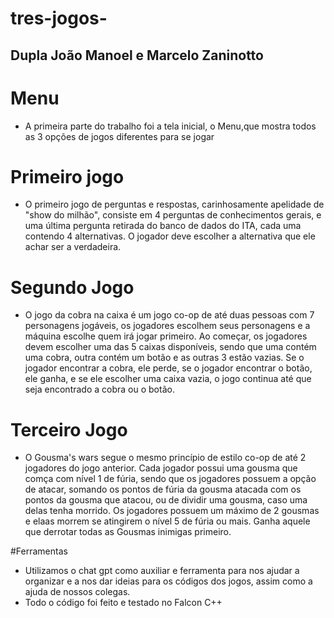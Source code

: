 # tres-jogos-
## Dupla João Manoel e Marcelo Zaninotto

# Menu
* A primeira parte do trabalho foi a tela inicial, o Menu,que mostra todos as 3 opções de jogos diferentes para se jogar

# Primeiro jogo
* O primeiro jogo de perguntas e respostas, carinhosamente apelidade de "show do milhão", consiste em 4 perguntas de conhecimentos gerais, e uma última pergunta retirada do banco de dados do ITA, cada uma contendo 4 alternativas. O jogador deve escolher a alternativa que ele achar ser a verdadeira.

# Segundo Jogo
* O jogo da cobra na caixa é um jogo co-op de até duas pessoas com 7 personagens jogáveis, os jogadores escolhem seus personagens e a máquina escolhe quem irá jogar primeiro. Ao começar, os jogadores devem escolher uma das 5 caixas disponíveis, sendo que uma contém uma cobra, outra contém um botão e as outras 3 estão vazias. Se o jogador encontrar a cobra, ele perde, se o jogador encontrar o botão, ele ganha, e se ele escolher uma caixa vazia, o jogo continua até que seja encontrado a cobra ou o botão.

# Terceiro Jogo
* O Gousma's wars segue o mesmo princípio de estilo co-op de até 2 jogadores do jogo anterior. Cada jogador possui uma gousma que comça com nível 1 de fúria, sendo que os jogadores possuem a opção de atacar, somando os pontos de fúria da gousma atacada com os pontos da gousma que atacou, ou de dividir uma gousma, caso uma delas tenha morrido. Os jogadores possuem um máximo de 2 gousmas e elaas morrem se atingirem o nível 5 de fúria ou mais. Ganha aquele que derrotar todas as Gousmas inimigas primeiro.

#Ferramentas
* Utilizamos o chat gpt como auxiliar e ferramenta para nos ajudar a organizar e a nos dar ideias para os códigos dos jogos, assim como a ajuda de nossos colegas.
* Todo o código foi feito e testado no Falcon C++
